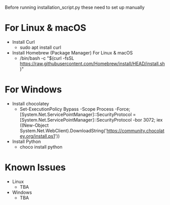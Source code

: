 Before running installation_script.py these need to set up manually
# For Linux & macOS
- Install Curl
  - sudo apt install curl   
- Install Homebrew (Package Manager) For Linux & macOS
  - /bin/bash -c "$(curl -fsSL https://raw.githubusercontent.com/Homebrew/install/HEAD/install.sh)"

# For Windows
- Install chocolatey
  - Set-ExecutionPolicy Bypass -Scope Process -Force; [System.Net.ServicePointManager]::SecurityProtocol = [System.Net.ServicePointManager]::SecurityProtocol -bor 3072; iex ((New-Object System.Net.WebClient).DownloadString('https://community.chocolatey.org/install.ps1'))
- Install Python
  - choco install python

# Known Issues
- Linux
  - TBA
- Windows
  - TBA
